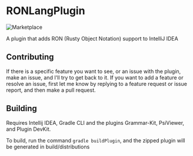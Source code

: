 # RONLangPlugin
![Marketplace](https://img.shields.io/static/v1?label=&message=Marketplace&labelColor=FFF&color=000&logo=intellij-idea&logoColor=000&link=https://plugins.jetbrains.com/plugin/14897-ron/)

A plugin that adds RON (Rusty Object Notation) support to IntelliJ IDEA

## Contributing
If there is a specific feature you want to see, or an issue with the plugin, make an issue, and I'll try to get back to it.
If you want to add a feature or resolve an issue, first let me know by replying to a feature request or issue report, and then make a pull request.


## Building
Requires Intellij IDEA, Gradle CLI and the plugins Grammar-Kit, PsiViewer, and Plugin DevKit.

To build, run the command `gradle buildPlugin`, and the zipped plugin will be generated in build/distributions
